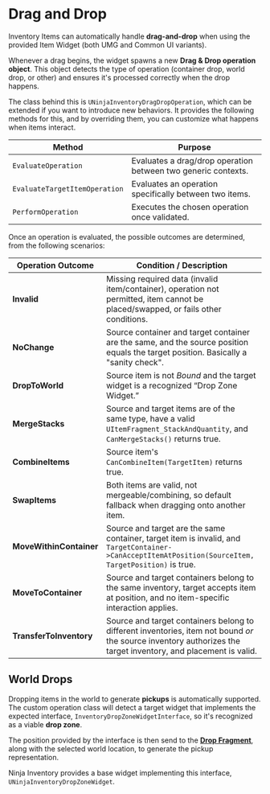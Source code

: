 # Drag and Drop
<primary-label ref="inventory"/>

Inventory Items can automatically handle **drag-and-drop** when using the provided Item Widget (both UMG and Common UI variants).

Whenever a drag begins, the widget spawns a new **Drag & Drop operation object**. This object detects the type of 
operation (container drop, world drop, or other) and ensures it's processed correctly when the drop happens.

The class behind this is `UNinjaInventoryDragDropOperation`, which can be extended if you want to introduce new behaviors. 
It provides the following methods for this, and by overriding them, you can customize what happens when items interact. 

| Method                        | Purpose                                                       |
|-------------------------------|---------------------------------------------------------------|
| `EvaluateOperation`           | Evaluates a drag/drop operation between two generic contexts. |
| `EvaluateTargetItemOperation` | Evaluates an operation specifically between two items.        |
| `PerformOperation`            | Executes the chosen operation once validated.                 |

Once an operation is evaluated, the possible outcomes are determined, from the following scenarios:

| Operation Outcome       | Condition / Description                                                                                                                                         |
|-------------------------|-----------------------------------------------------------------------------------------------------------------------------------------------------------------|
| **Invalid**             | Missing required data (invalid item/container), operation not permitted, item cannot be placed/swapped, or fails other conditions.                              |
| **NoChange**            | Source container and target container are the same, and the source position equals the target position. Basically a "sanity check".                             |
| **DropToWorld**         | Source item is not *Bound* and the target widget is a recognized “Drop Zone Widget.”                                                                            |
| **MergeStacks**         | Source and target items are of the same type, have a valid `UItemFragment_StackAndQuantity`, and `CanMergeStacks()` returns true.                               |
| **CombineItems**        | Source item's `CanCombineItem(TargetItem)` returns true.                                                                                                        |
| **SwapItems**           | Both items are valid, not mergeable/combining, so default fallback when dragging onto another item.                                                             |
| **MoveWithinContainer** | Source and target are the same container, target item is invalid, and `TargetContainer->CanAcceptItemAtPosition(SourceItem, TargetPosition)` is true.           |
| **MoveToContainer**     | Source and target containers belong to the same inventory, target accepts item at position, and no item-specific interaction applies.                           |
| **TransferToInventory** | Source and target containers belong to different inventories, item not bound *or* the source inventory authorizes the target inventory, and placement is valid. |

## World Drops

Dropping items in the world to generate **pickups** is automatically supported. The custom operation class will detect
a target widget that implements the expected interface, `InventoryDropZoneWidgetInterface`, so it's recognized as a 
viable **drop zone**.

The position provided by the interface is then send to the [**Drop Fragment**](inv_fragment_drop.md), along with the
selected world location, to generate the pickup representation.

Ninja Inventory provides a base widget implementing this interface, `UNinjaInventoryDropZoneWidget`.
